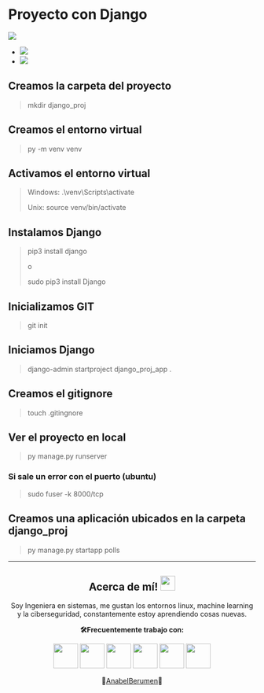 # Proyecto con Django
![](https://external-content.duckduckgo.com/iu/?u=https%3A%2F%2Ftse4.mm.bing.net%2Fth%3Fid%3DOIP.ZjJwpEXpj4Q9I-b5HjmytwHaEK%26pid%3DApi&f=1)
- ![](https://img.shields.io/badge/Python-3.10-green) 
- ![](https://img.shields.io/badge/Django-4.1.1-blue)

## Creamos la carpeta del proyecto
> mkdir django_proj

## Creamos el entorno virtual
> py -m venv venv

## Activamos el entorno virtual
> Windows:  .\venv\Scripts\activate <p>
> Unix:   source venv/bin/activate

## Instalamos Django
> pip3 install django<p>
> o<p>
> sudo pip3 install Django

## Inicializamos GIT
> git init

## Iniciamos Django
> django-admin startproject django_proj_app .

## Creamos el gitignore
> touch .gitingnore

## Ver el proyecto en local
> py manage.py runserver

### Si sale un error con el puerto (ubuntu)
> sudo fuser -k 8000/tcp

## Creamos una aplicación ubicados en la carpeta django_proj 
> py manage.py startapp polls

---
<div align="center">

## Acerca de mí! <img src="https://raw.githubusercontent.com/iampavangandhi/iampavangandhi/master/gifs/Hi.gif" width="30px"></h2>


Soy Ingeniera en sistemas, me gustan los entornos linux, machine learning y la ciberseguridad, constantemente estoy aprendiendo cosas nuevas. 



**🛠️Frecuentemente trabajo con:**

<code><a href="https://www.python.org/" target="_blank"><img height="50" src="https://www.vectorlogo.zone/logos/python/python-ar21.svg"></a></code>
<code><a href="https://flask.palletsprojects.com/en/1.1.x/" target="_blank"><img height="50" src="https://www.vectorlogo.zone/logos/pocoo_flask/pocoo_flask-ar21.svg"></a></code>
<code><a href="https://ubuntu.com/"><img height="50" src="https://www.vectorlogo.zone/logos/linux/linux-ar21.svg"></a></code>
<code><a href="https://git-scm.com//" target="_blank"><img height="50" src="https://www.vectorlogo.zone/logos/git-scm/git-scm-ar21.svg"></a></code>
<code><a href="https://www.djangoproject.com/"><img height="50" src="https://www.vectorlogo.zone/logos/djangoproject/djangoproject-ar21.svg"></a></code>
<code><a href="https://jupyter.org/"><img height="50" src="https://www.vectorlogo.zone/logos/jupyter/jupyter-ar21.svg"></a></code>



💚[AnabelBerumen](https://github.com/AnabelBerumen)💚
</div>  
